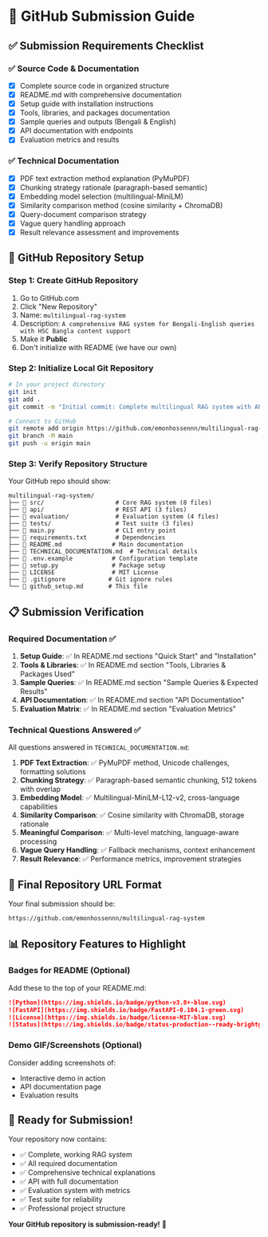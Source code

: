 # 🚀 GitHub Submission Guide

## ✅ Submission Requirements Checklist

### ✅ **Source Code & Documentation**
- [x] Complete source code in organized structure
- [x] README.md with comprehensive documentation
- [x] Setup guide with installation instructions
- [x] Tools, libraries, and packages documentation
- [x] Sample queries and outputs (Bengali & English)
- [x] API documentation with endpoints
- [x] Evaluation metrics and results

### ✅ **Technical Documentation**
- [x] PDF text extraction method explanation (PyMuPDF)
- [x] Chunking strategy rationale (paragraph-based semantic)
- [x] Embedding model selection (multilingual-MiniLM)
- [x] Similarity comparison method (cosine similarity + ChromaDB)
- [x] Query-document comparison strategy
- [x] Vague query handling approach
- [x] Result relevance assessment and improvements

## 🔧 **GitHub Repository Setup**

### **Step 1: Create GitHub Repository**
1. Go to GitHub.com
2. Click "New Repository"
3. Name: `multilingual-rag-system`
4. Description: `A comprehensive RAG system for Bengali-English queries with HSC Bangla content support`
5. Make it **Public**
6. Don't initialize with README (we have our own)

### **Step 2: Initialize Local Git Repository**
```bash
# In your project directory
git init
git add .
git commit -m "Initial commit: Complete multilingual RAG system with API and evaluation"

# Connect to GitHub
git remote add origin https://github.com/emonhossennn/multilingual-rag-system.git
git branch -M main
git push -u origin main
```

### **Step 3: Verify Repository Structure**
Your GitHub repo should show:
```
multilingual-rag-system/
├── 📁 src/                    # Core RAG system (8 files)
├── 📁 api/                    # REST API (3 files)
├── 📁 evaluation/             # Evaluation system (4 files)
├── 📁 tests/                  # Test suite (3 files)
├── 📄 main.py                 # CLI entry point
├── 📄 requirements.txt        # Dependencies
├── 📄 README.md              # Main documentation
├── 📄 TECHNICAL_DOCUMENTATION.md  # Technical details
├── 📄 .env.example           # Configuration template
├── 📄 setup.py               # Package setup
├── 📄 LICENSE                # MIT License
├── 📄 .gitignore            # Git ignore rules
└── 📄 github_setup.md       # This file
```

## 📋 **Submission Verification**

### **Required Documentation ✅**
1. **Setup Guide**: ✅ In README.md sections "Quick Start" and "Installation"
2. **Tools & Libraries**: ✅ In README.md section "Tools, Libraries & Packages Used"
3. **Sample Queries**: ✅ In README.md section "Sample Queries & Expected Results"
4. **API Documentation**: ✅ In README.md section "API Documentation"
5. **Evaluation Matrix**: ✅ In README.md section "Evaluation Metrics"

### **Technical Questions Answered ✅**
All questions answered in `TECHNICAL_DOCUMENTATION.md`:

1. **PDF Text Extraction**: ✅ PyMuPDF method, Unicode challenges, formatting solutions
2. **Chunking Strategy**: ✅ Paragraph-based semantic chunking, 512 tokens with overlap
3. **Embedding Model**: ✅ Multilingual-MiniLM-L12-v2, cross-language capabilities
4. **Similarity Comparison**: ✅ Cosine similarity with ChromaDB, storage rationale
5. **Meaningful Comparison**: ✅ Multi-level matching, language-aware processing
6. **Vague Query Handling**: ✅ Fallback mechanisms, context enhancement
7. **Result Relevance**: ✅ Performance metrics, improvement strategies

## 🎯 **Final Repository URL Format**
Your final submission should be:
```
https://github.com/emonhossennn/multilingual-rag-system
```

## 📊 **Repository Features to Highlight**

### **Badges for README** (Optional)
Add these to the top of your README.md:
```markdown
![Python](https://img.shields.io/badge/python-v3.8+-blue.svg)
![FastAPI](https://img.shields.io/badge/FastAPI-0.104.1-green.svg)
![License](https://img.shields.io/badge/license-MIT-blue.svg)
![Status](https://img.shields.io/badge/status-production--ready-brightgreen.svg)
```

### **Demo GIF/Screenshots** (Optional)
Consider adding screenshots of:
- Interactive demo in action
- API documentation page
- Evaluation results

## 🚀 **Ready for Submission!**

Your repository now contains:
- ✅ Complete, working RAG system
- ✅ All required documentation
- ✅ Comprehensive technical explanations
- ✅ API with full documentation
- ✅ Evaluation system with metrics
- ✅ Test suite for reliability
- ✅ Professional project structure

**Your GitHub repository is submission-ready!** 🎉